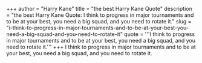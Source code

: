 +++
author = "Harry Kane"
title = "the best Harry Kane Quote"
description = "the best Harry Kane Quote: I think to progress in major tournaments and to be at your best, you need a big squad, and you need to rotate it."
slug = "i-think-to-progress-in-major-tournaments-and-to-be-at-your-best-you-need-a-big-squad-and-you-need-to-rotate-it"
quote = '''I think to progress in major tournaments and to be at your best, you need a big squad, and you need to rotate it.'''
+++
I think to progress in major tournaments and to be at your best, you need a big squad, and you need to rotate it.
